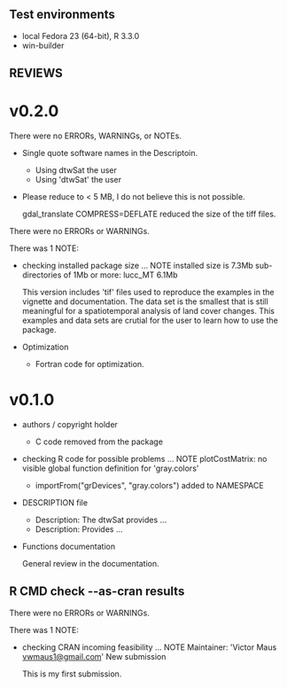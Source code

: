 ## Test environments
* local Fedora 23 (64-bit), R 3.3.0
* win-builder 

## REVIEWS

# v0.2.0

There were no ERRORs, WARNINGs, or NOTEs. 

* Single quote software names in the Descriptoin.
  
  - Using dtwSat the user 
  + Using 'dtwSat' the user 

* Please reduce to < 5 MB, I do not believe this is not possible. 
  
  gdal_translate COMPRESS=DEFLATE reduced the size of the tiff files. 

There were no ERRORs or WARNINGs. 

There was 1 NOTE:

* checking installed package size ... NOTE
  installed size is  7.3Mb
  sub-directories of 1Mb or more:
    lucc_MT   6.1Mb

  This version includes 'tif' files used to reproduce the examples in the vignette and documentation. The data set is the smallest that is still meaningful for a spatiotemporal analysis of land cover changes. This examples and data sets are crutial for the user to learn how to use the package. 

* Optimization 
 
  + Fortran code for optimization. 

# v0.1.0

* authors / copyright holder

  - C code removed from the package 
 
* checking R code for possible problems ... NOTE
plotCostMatrix: no visible global function definition for 'gray.colors'

  + importFrom("grDevices", "gray.colors") added to NAMESPACE

* DESCRIPTION file

  - Description: The dtwSat provides ...
  + Description: Provides ...

* Functions documentation 

  General review in the documentation.


## R CMD check --as-cran results
There were no ERRORs or WARNINGs. 

There was 1 NOTE:

* checking CRAN incoming feasibility ... NOTE
  Maintainer: 'Victor Maus <vwmaus1@gmail.com>'
  New submission

  This is my first submission.
